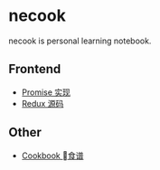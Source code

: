 # necook

necook is personal learning notebook.

## Frontend

- [Promise 实现](https://github.com/nnecec/necook/tree/master/JavaScript/Promise)
- [Redux 源码](https://github.com/nnecec/necook/tree/master/Source%20Code/redux)

## Other

- [Cookbook 食谱](https://github.com/nnecec/necook/tree/master/Cookbook)